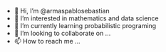 - 👋 Hi, I’m @armaspablosebastian
- 👀 I’m interested in mathematics and data science
- 🌱 I’m currently learning probabilistic programing
- 💞️ I’m looking to collaborate on ...
- 📫 How to reach me ...

<!---
armaspablosebastian/armaspablosebastian is a ✨ special ✨ repository because its `README.md` (this file) appears on your GitHub profile.
You can click the Preview link to take a look at your changes.
--->
